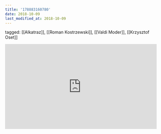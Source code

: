 ```yaml
---
title: '178883160780'
date: 2018-10-09
last_modified_at: 2018-10-09
---
```

tagged: [[Alkatraz]], [[Roman Kostrzewski]], [[Valdi Moder]], [[Krzysztof Oset]]
<iframe allow="accelerometer; autoplay; clipboard-write; encrypted-media; gyroscope; picture-in-picture" allowfullscreen="" frameborder="0" height="281" id="youtube_iframe" src="https://www.youtube.com/embed/kcaIdKyI03s?feature=oembed&amp;enablejsapi=1&amp;origin=https://safe.txmblr.com&amp;wmode=opaque" width="500"></iframe>